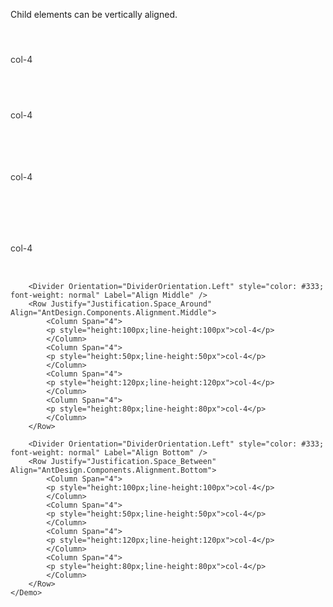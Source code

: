 ﻿<Codebox Title="Alignment">
    <Description>
        <p>
            Child elements can be vertically aligned.
        </p>
    </Description>
    <Demo>
        <Divider Orientation="DividerOrientation.Left" style="color: #333; font-weight: normal" Label="Align Top" />
        <Row Justify="Justification.Center" Align="AntDesign.Components.Alignment.Top">
            <Column Span="4">
            <p style="height:100px;line-height:100px">col-4</p>
            </Column>
            <Column Span="4">
            <p style="height:50px;line-height:50px">col-4</p>
            </Column>
            <Column Span="4">
            <p style="height:120px;line-height:120px">col-4</p>
            </Column>
            <Column Span="4">
            <p style="height:80px;line-height:80px">col-4</p>
            </Column>
        </Row>

        <Divider Orientation="DividerOrientation.Left" style="color: #333; font-weight: normal" Label="Align Middle" />
        <Row Justify="Justification.Space_Around" Align="AntDesign.Components.Alignment.Middle">
            <Column Span="4">
            <p style="height:100px;line-height:100px">col-4</p>
            </Column>
            <Column Span="4">
            <p style="height:50px;line-height:50px">col-4</p>
            </Column>
            <Column Span="4">
            <p style="height:120px;line-height:120px">col-4</p>
            </Column>
            <Column Span="4">
            <p style="height:80px;line-height:80px">col-4</p>
            </Column>
        </Row>

        <Divider Orientation="DividerOrientation.Left" style="color: #333; font-weight: normal" Label="Align Bottom" />
        <Row Justify="Justification.Space_Between" Align="AntDesign.Components.Alignment.Bottom">
            <Column Span="4">
            <p style="height:100px;line-height:100px">col-4</p>
            </Column>
            <Column Span="4">
            <p style="height:50px;line-height:50px">col-4</p>
            </Column>
            <Column Span="4">
            <p style="height:120px;line-height:120px">col-4</p>
            </Column>
            <Column Span="4">
            <p style="height:80px;line-height:80px">col-4</p>
            </Column>
        </Row>
    </Demo>
</Codebox>

<style>
    #components-grid-demo-alignment [class~='ant-row'] {
        background: rgba(128, 128, 128, 0.08);
    }
</style>